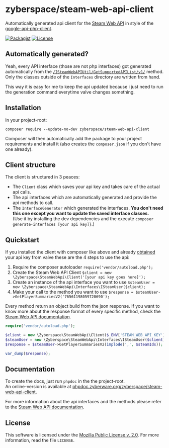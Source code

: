 zyberspace/steam-web-api-client
===============================
Automatically generated api client for the [Steam Web API](https://developer.valvesoftware.com/wiki/Steam_Web_API) in style of the [google-api-php-client](https://github.com/google/google-api-php-client/).

[![Packagist](https://img.shields.io/packagist/v/zyberspace/steam-web-api-client.svg)](https://packagist.org/packages/zyberspace/steam-web-api-client)
[![License](https://img.shields.io/github/license/zyberspace/php-telegram-cli-client.svg)](https://www.mozilla.org/MPL/2.0/)

Automatically generated?
------------------------
Yeah, every API interface (those are not php interfaces) got generated automatically from the [`/ISteamWebAPIUtil/GetSupportedAPIList/v1/`](https://github.com/zyberspace/php-steam-web-api-client/blob/master/lib/Zyberspace/SteamWebApi/Interfaces/ISteamWebAPIUtil.php#L16-L23) method. Only the classes outside of the `Interfaces` directory are written from hand.

This way it is easy for me to keep the api updated because i just need to run the generation command everytime valve changes something.

Installation
------------

In your project-root:

```shell
composer require --update-no-dev zyberspace/steam-web-api-client
```
Composer will then automatically add the package to your project requirements and install it (also creates the `composer.json` if you don't have one already).

Client structure
----------------
The client is structured in 3 peaces:

  - The `Client` class which saves your api key and takes care of the actual api calls.
  - The api interfaces which are automatically generated and provide the api methods to call.
  - The `InterfaceGenerator` which generated the interfaces. **You don't need this one except you want to update the saved interface classes.**  
  (Use it by installing the dev dependencies and the execute `composer generate-interfaces [your api key]}`.)

Quickstart
----------
If you installed the client with composer like above and already [obtained](http://steamcommunity.com/dev/apikey) your api key from valve these are the 4 steps to use the api:

  1. Require the composer autoloader `require('vendor/autoload.php');`
  2. Create the Steam Web API Client `$client = new \Zyberspace\SteamWebApi\Client('[your api key goes here]');`
  3. Create an instance of the api interface you want to use `$steamUser = new \Zyberspace\SteamWebApi\Interfaces\ISteamUser($client);`
  4. Make your call to the method you want to use `$response = $steamUser->GetPlayerSummariesV2('76561198059720690');`

Every method return an object build from the json response. If you want to know more about the response format of every specific method, check the [Steam Web API documentation](https://developer.valvesoftware.com/wiki/Steam_Web_API).

```php
require('vendor/autoload.php');

$client = new \Zyberspace\SteamWebApi\Client($_ENV['STEAM_WEB_API_KEY']);
$steamUser = new \Zyberspace\SteamWebApi\Interfaces\ISteamUser($client);
$response = $steamUser->GetPlayerSummariesV2(implode(',', $steamIds));

var_dump($response);
```

Documentation
-------------
To create the docs, just run `phpdoc` in the the project-root.  
An online-version is available at [phpdoc.zyberware.org/zyberspace/steam-web-api-client](http://phpdoc.zyberware.org/zyberspace/steam-web-api-client/).

For more information about the api interfaces and the methods please refer to the [Steam Web API documentation](https://developer.valvesoftware.com/wiki/Steam_Web_API).

License
-------
This software is licensed under the [Mozilla Public License v. 2.0](http://mozilla.org/MPL/2.0/). For more information, read the file `LICENSE`.
